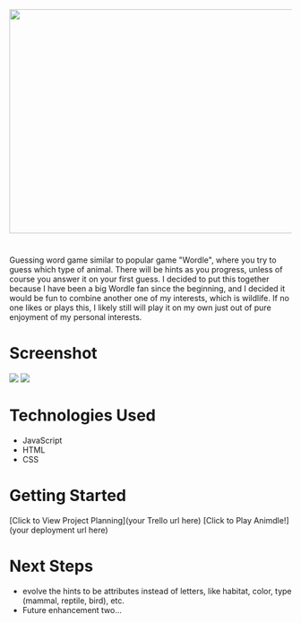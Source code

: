 <div id="header" align="center">

  <img src="https://imgur.com/a/y3sq9no" width="800" height="400">

</div>

# <Animdle>
Guessing word game similar to popular game "Wordle", where you try to guess which type of animal. There will be hints as you progress, unless of course you answer it on your first guess. I decided to put this together because I have been a big Wordle fan since the beginning, and I decided it would be fun to combine another one of my interests, which is wildlife. If no one likes or plays this, I likely still will play it on my own just out of pure enjoyment of my personal interests.

# Screenshot

<img src="url to your image on imgur">
<img src="url to your image on imgur">

# Technologies Used

- JavaScript
- HTML
- CSS

# Getting Started

[Click to View Project Planning](your Trello url here)
[Click to Play Animdle!](your deployment url here)

# Next Steps

- evolve the hints to be attributes instead of letters, like habitat, color, type (mammal, reptile, bird), etc.
- Future enhancement two... 